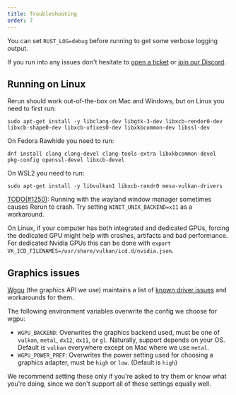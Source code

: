 ```yaml
---
title: Troubleshooting
order: 7
---
```


You can set `RUST_LOG=debug` before running to get some verbose logging output.

If you run into any issues don't hesitate to [open a ticket](https://github.com/rerun-io/rerun/issues/new/choose)
or [join our Discord](https://discord.gg/Gcm8BbTaAj).

## Running on Linux
Rerun should work out-of-the-box on Mac and Windows, but on Linux you need to first run:

`sudo apt-get install -y libclang-dev libgtk-3-dev libxcb-render0-dev libxcb-shape0-dev libxcb-xfixes0-dev libxkbcommon-dev libssl-dev`

On Fedora Rawhide you need to run:

`dnf install clang clang-devel clang-tools-extra libxkbcommon-devel pkg-config openssl-devel libxcb-devel`

On WSL2 you need to run:

`sudo apt-get install -y libvulkan1 libxcb-randr0 mesa-vulkan-drivers`

[TODO(#1250)](https://github.com/rerun-io/rerun/issues/1250): Running with the wayland window manager 
sometimes causes Rerun to crash. Try setting `WINIT_UNIX_BACKEND=x11` as a workaround.

On Linux, if your computer has both integrated and dedicated GPUs, forcing the dedicated GPU might help with crashes, artifacts and bad performance.
For dedicated Nvidia GPUs this can be done with `export VK_ICD_FILENAMES=/usr/share/vulkan/icd.d/nvidia.json`.

## Graphics issues

[Wgpu](https://github.com/gfx-rs/wgpu) (the graphics API we use) maintains a list of
[known driver issues](https://github.com/gfx-rs/wgpu/wiki/Known-Driver-Issues) and workarounds for them.

The following environment variables overwrite the config we choose for wgpu:
* `WGPU_BACKEND`: Overwrites the graphics backend used, must be one of `vulkan`, `metal`, `dx12`, `dx11`, or `gl`.
    Naturally, support depends on your OS. Default is `vulkan` everywhere except on Mac where we use `metal`.
* `WGPU_POWER_PREF`: Overwrites the power setting used for choosing a graphics adapter, must be `high` or `low`. (Default is `high`)

We recommend setting these only if you're asked to try them or know what you're doing,
since we don't support all of these settings equally well.
